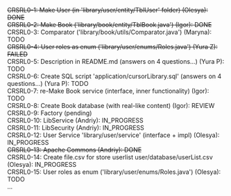 ~~CRSRL0-1: Make User (in 'library/user/entity/TblUser' folder) (Olesya): DONE~~ <br />
~~CRSRL0-2: Make Book ('library/book/entity/TblBook.java') (Igor): DONE~~ <br />
CRSRL0-3: Comparator ('library/book/utils/Comparator.java') (Maryna): TODO <br />
~~CRSRL0-4: User roles as enum ('library/user/enums/Roles.java') (Yura Z): FAILED~~ <br />
CRSRL0-5: Description in README.md (answers on 4 questions...) (Yura P): TODO <br />
CRSRL0-6: Create SQL script 'application/cursorLibrary.sql' (answers on 4 questions...) (Yura P): TODO <br />
CRSRL0-7: re-Make Book service (interface, inner functionality) (Igor): TODO <br />
CRSRL0-8: Create Book database (with real-like content) (Igor): REVIEW <br />
CRSRL0-9: Factory (pending) <br />
CRSRL0-10: LibService (Andriy): IN_PROGRESS <br />
CRSRL0-11: LibSecurity (Andriy): IN_PROGRESS <br />
CRSRL0-12: User Service 'library/user/service' (interface + impl) (Olesya): IN_PROGRESS <br />
~~CRSRL0-13: Apache Commons (Andriy): DONE <br />~~
CRSRL0-14: Create file.csv for store userlist user/database/userList.csv (Olesya): IN_PROGRESS <br />
CRSRL0-15: User roles as enum ('library/user/enums/Roles.java') (Olesya): TODO <br />
...